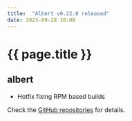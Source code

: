 ```yaml
---
title:  "Albert v0.22.8 released"
date: 2023-09-28 10:08
---
```


# {{ page.title }}

## albert

* Hotfix fixing RPM based builds

Check the [GitHub repositories](https://github.com/albertlauncher/albert/commits/v0.22.8) for details.

